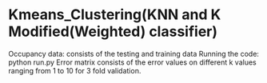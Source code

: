 # Kmeans_Clustering(KNN and K Modified(Weighted) classifier)

Occupancy data: consists of the testing and training data
Running the code:
   python run.py
Error matrix consists of the error values on different k values ranging from 1 to 10 for 3 fold validation.

